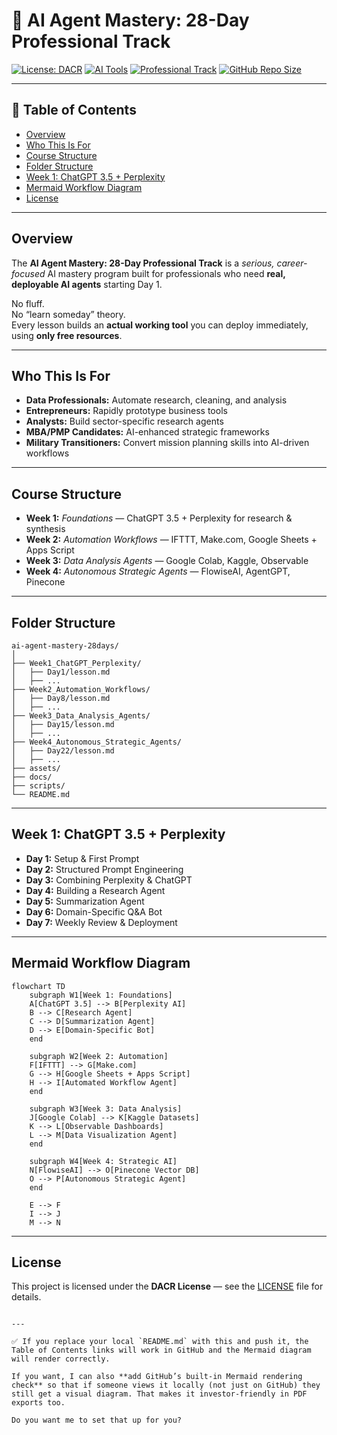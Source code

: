 # 🚀 AI Agent Mastery: 28-Day Professional Track

[![License: DACR](https://img.shields.io/badge/license-DACR-blue?style=for-the-badge)](LICENSE)
[![AI Tools](https://img.shields.io/badge/AI-Tools-green?style=for-the-badge&logo=openai)]()
[![Professional Track](https://img.shields.io/badge/Professional%20Track-Yes-orange?style=for-the-badge)]()
[![GitHub Repo Size](https://img.shields.io/github/repo-size/emcdo411/ai-agent-mastery-28days?style=for-the-badge&color=purple)]()

---

## 📑 Table of Contents
- [Overview](#overview)
- [Who This Is For](#who-this-is-for)
- [Course Structure](#course-structure)
- [Folder Structure](#folder-structure)
- [Week 1: ChatGPT 3.5 + Perplexity](#week-1-chatgpt-35--perplexity)
- [Mermaid Workflow Diagram](#mermaid-workflow-diagram)
- [License](#license)

---

## Overview
The **AI Agent Mastery: 28-Day Professional Track** is a *serious, career-focused* AI mastery program built for professionals who need **real, deployable AI agents** starting Day 1.

No fluff.  
No “learn someday” theory.  
Every lesson builds an **actual working tool** you can deploy immediately, using **only free resources**.

---

## Who This Is For
- **Data Professionals:** Automate research, cleaning, and analysis
- **Entrepreneurs:** Rapidly prototype business tools
- **Analysts:** Build sector-specific research agents
- **MBA/PMP Candidates:** AI-enhanced strategic frameworks
- **Military Transitioners:** Convert mission planning skills into AI-driven workflows

---

## Course Structure
- **Week 1:** *Foundations* — ChatGPT 3.5 + Perplexity for research & synthesis
- **Week 2:** *Automation Workflows* — IFTTT, Make.com, Google Sheets + Apps Script
- **Week 3:** *Data Analysis Agents* — Google Colab, Kaggle, Observable
- **Week 4:** *Autonomous Strategic Agents* — FlowiseAI, AgentGPT, Pinecone

---

## Folder Structure
```plaintext
ai-agent-mastery-28days/
│
├── Week1_ChatGPT_Perplexity/
│   ├── Day1/lesson.md
│   ├── ...
├── Week2_Automation_Workflows/
│   ├── Day8/lesson.md
│   ├── ...
├── Week3_Data_Analysis_Agents/
│   ├── Day15/lesson.md
│   ├── ...
├── Week4_Autonomous_Strategic_Agents/
│   ├── Day22/lesson.md
│   ├── ...
├── assets/
├── docs/
├── scripts/
└── README.md
````

---

## Week 1: ChatGPT 3.5 + Perplexity

* **Day 1:** Setup & First Prompt
* **Day 2:** Structured Prompt Engineering
* **Day 3:** Combining Perplexity & ChatGPT
* **Day 4:** Building a Research Agent
* **Day 5:** Summarization Agent
* **Day 6:** Domain-Specific Q\&A Bot
* **Day 7:** Weekly Review & Deployment

---

## Mermaid Workflow Diagram

```mermaid
flowchart TD
    subgraph W1[Week 1: Foundations]
    A[ChatGPT 3.5] --> B[Perplexity AI]
    B --> C[Research Agent]
    C --> D[Summarization Agent]
    D --> E[Domain-Specific Bot]
    end

    subgraph W2[Week 2: Automation]
    F[IFTTT] --> G[Make.com]
    G --> H[Google Sheets + Apps Script]
    H --> I[Automated Workflow Agent]
    end

    subgraph W3[Week 3: Data Analysis]
    J[Google Colab] --> K[Kaggle Datasets]
    K --> L[Observable Dashboards]
    L --> M[Data Visualization Agent]
    end

    subgraph W4[Week 4: Strategic AI]
    N[FlowiseAI] --> O[Pinecone Vector DB]
    O --> P[Autonomous Strategic Agent]
    end

    E --> F
    I --> J
    M --> N
```

---

## License

This project is licensed under the **DACR License** — see the [LICENSE](LICENSE) file for details.

```

---

✅ If you replace your local `README.md` with this and push it, the Table of Contents links will work in GitHub and the Mermaid diagram will render correctly.  

If you want, I can also **add GitHub’s built-in Mermaid rendering check** so that if someone views it locally (not just on GitHub) they still get a visual diagram. That makes it investor-friendly in PDF exports too.  

Do you want me to set that up for you?
```

